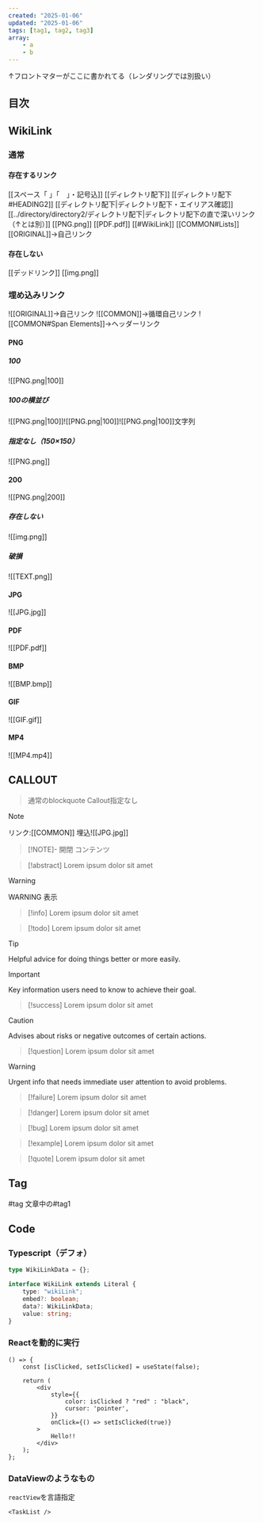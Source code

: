 ```yaml
---
created: "2025-01-06"
updated: "2025-01-06"
tags: [tag1, tag2, tag3]
array:
    - a
    - b
---
```


↑フロントマターがここに書かれてる（レンダリングでは別扱い）

## 目次

## WikiLink

### 通常

#### 存在するリンク

[[スペース「 」「　」・記号込]]
[[ディレクトリ配下]]
[[ディレクトリ配下#HEADING2]]
[[ディレクトリ配下|ディレクトリ配下・エイリアス確認]]
[[../directory/directory2/ディレクトリ配下|ディレクトリ配下の直で深いリンク（↑とは別）]]
[[PNG.png]]
[[PDF.pdf]]
[[#WikiLink]]
[[COMMON#Lists]]
[[ORIGINAL]]→自己リンク

#### 存在しない

[[デッドリンク]]
[[img.png]]

### 埋め込みリンク

![[ORIGINAL]]→自己リンク
![[COMMON]]→循環自己リンク
![[COMMON#Span Elements]]→ヘッダーリンク

#### PNG

##### 100

![[PNG.png|100]]

##### 100の横並び

![[PNG.png|100]]![[PNG.png|100]]![[PNG.png|100]]文字列

##### 指定なし（150×150）

![[PNG.png]]

#### 200

![[PNG.png|200]]

##### 存在しない

![[img.png]]

##### 破損

![[TEXT.png]]

#### JPG

![[JPG.jpg]]

#### PDF

![[PDF.pdf]]

#### BMP

![[BMP.bmp]]

#### GIF

![[GIF.gif]]

#### MP4

![[MP4.mp4]]

## CALLOUT

> 通常のblockquote
> Callout指定なし

> [!NOTE]
> リンク:[[COMMON]]
> 埋込![[JPG.jpg]]

> [!NOTE]- 開閉
> コンテンツ

> [!abstract]
> Lorem ipsum dolor sit amet

> [!WARNING]
> WARNING 表示

> [!info]
> Lorem ipsum dolor sit amet

> [!todo]
> Lorem ipsum dolor sit amet

> [!TIP]
> Helpful advice for doing things better or more easily.

> [!IMPORTANT]
> Key information users need to know to achieve their goal.

> [!success]
> Lorem ipsum dolor sit amet

> [!CAUTION]
> Advises about risks or negative outcomes of certain actions.

> [!question]
> Lorem ipsum dolor sit amet

> [!WARNING]
> Urgent info that needs immediate user attention to avoid problems.

> [!failure]
> Lorem ipsum dolor sit amet

> [!danger]
> Lorem ipsum dolor sit amet

> [!bug]
> Lorem ipsum dolor sit amet

> [!example]
> Lorem ipsum dolor sit amet

> [!quote]
> Lorem ipsum dolor sit amet

## Tag

#tag
文章中の#tag1

## Code

### Typescript（デフォ）

```ts
type WikiLinkData = {};

interface WikiLink extends Literal {
	type: "wikiLink";
	embed?: boolean;
	data?: WikiLinkData;
	value: string;
}
```

### Reactを動的に実行

```react
() => {
	const [isClicked, setIsClicked] = useState(false);

	return (
		<div
			style={{
				color: isClicked ? "red" : "black",
				cursor: 'pointer',
			}}
			onClick={() => setIsClicked(true)}
		>
			Hello!!
		</div>
	);
};
```

### DataViewのようなもの

`reactView`を言語指定

```reactView
<TaskList />
```

